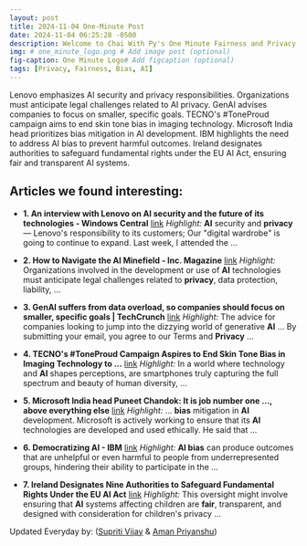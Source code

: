 ```yaml
---
layout: post
title: 2024-11-04 One-Minute Post
date: 2024-11-04 06:25:28 -0500
description: Welcome to Chai With Py's One Minute Fairness and Privacy, which aims to provide you the current happenings in the world of Fairness, Privacy, and AI.
img: # one_minute_logo.png # Add image post (optional)
fig-caption: One Minute Logo# Add figcaption (optional)
tags: [Privacy, Fairness, Bias, AI]
---
```


Lenovo emphasizes AI security and privacy responsibilities. Organizations must anticipate legal challenges related to AI privacy. GenAI advises companies to focus on smaller, specific goals. TECNO's #ToneProud campaign aims to end skin tone bias in imaging technology. Microsoft India head prioritizes bias mitigation in AI development. IBM highlights the need to address AI bias to prevent harmful outcomes. Ireland designates authorities to safeguard fundamental rights under the EU AI Act, ensuring fair and transparent AI systems.

## Articles we found interesting:

- **1. An interview with Lenovo on <b>AI</b> security and the future of its technologies - Windows Central** [link](https://www.windowscentral.com/lenovo-tech-world-24-interview-daryl-cromer-discussing-ai)
_Highlight:_ <b>AI</b> security and <b>privacy</b> — Lenovo&#39;s responsibility to its customers; Our &quot;digital wardrobe&quot; is going to continue to expand. Last week, I attended the&nbsp;...

- **2. How to Navigate the <b>AI</b> Minefield - Inc. Magazine** [link](https://www.inc.com/stu-sjouwerman/how-to-navigate-the-ai-minefield/90998714)
_Highlight:_ Organizations involved in the development or use of <b>AI</b> technologies must anticipate legal challenges related to <b>privacy</b>, data protection, liability,&nbsp;...

- **3. GenAI suffers from data overload, so companies should focus on smaller, specific goals | TechCrunch** [link](https://techcrunch.com/2024/11/03/genai-suffers-from-data-overload-so-companies-should-focus-on-smaller-specific-goals/)
_Highlight:_ The advice for companies looking to jump into the dizzying world of generative <b>AI</b> ... By submitting your email, you agree to our Terms and <b>Privacy</b>&nbsp;...

- **4. TECNO&#39;s #ToneProud Campaign Aspires to End Skin Tone <b>Bias</b> in Imaging Technology to ...** [link](https://finance.yahoo.com/news/tecnos-toneproud-campaign-aspires-end-020000684.html)
_Highlight:_ In a world where technology and <b>AI</b> shapes perceptions, are smartphones truly capturing the full spectrum and beauty of human diversity,&nbsp;...

- **5. Microsoft India head Puneet Chandok: It is job number one ..., above everything else** [link](https://timesofindia.indiatimes.com/technology/tech-news/microsoft-india-head-puneet-chandok-it-is-job-number-one-above-everything-else/articleshow/114920671.cms)
_Highlight:_ ... <b>bias</b> mitigation in <b>AI</b> development. Microsoft is actively working to ensure that its <b>AI</b> technologies are developed and used ethically. He said that&nbsp;...

- **6. Democratizing <b>AI</b> - IBM** [link](https://www.ibm.com/think/insights/democratizing-ai)
_Highlight:_ <b>AI bias</b> can produce outcomes that are unhelpful or even harmful to people from underrepresented groups, hindering their ability to participate in the&nbsp;...

- **7. Ireland Designates Nine Authorities to Safeguard Fundamental Rights Under the EU <b>AI</b> Act** [link](https://www.williamfry.com/knowledge/ireland-designates-nine-authorities-to-safeguard-fundamental-rights-under-the-eu-ai-act/)
_Highlight:_ This oversight might involve ensuring that <b>AI</b> systems affecting children are <b>fair</b>, transparent, and designed with consideration for children&#39;s privacy&nbsp;...


Updated Everyday by: (<a href="https://supritivijay.github.io/">Supriti Vijay</a> & <a href="https://amanpriyanshu.github.io/">Aman Priyanshu</a>)
